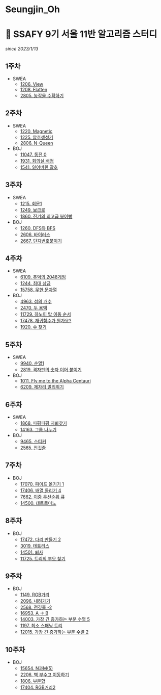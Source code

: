 # Seungjin_Oh
# 📓 SSAFY 9기 서울 11반 알고리즘 스터디
*since 2023/1/13*  

## 1주차
* SWEA
  * [1206. View](https://github.com/SSAFY-9th-Seoul-class-11/Seungjin_Oh/blob/main/SWEA/SWEA_1206_View.py)  
  * [1208. Flatten](https://github.com/SSAFY-9th-Seoul-class-11/Seungjin_Oh/blob/main/SWEA/SWEA_1208_Flatten/src/SWEA_1208_Flatten.java)  
  * [2805. 농작물 수확하기](https://github.com/SSAFY-9th-Seoul-class-11/Seungjin_Oh/blob/main/SWEA/SWEA_2805_Farm/src/Solution.java)  
## 2주차
* SWEA
  * [1220. Magnetic](https://github.com/SSAFY-9th-Seoul-class-11/Seungjin_Oh/blob/main/SWEA/SWEA_1220_Magnetic/src/Solution.java)  
  * [1225. 암호생성기](https://github.com/SSAFY-9th-Seoul-class-11/Seungjin_Oh/blob/main/SWEA/SWEA_1225_PasswordMaker/src/Solution.java)  
  * [2806. N-Queen](https://github.com/SSAFY-9th-Seoul-class-11/Seungjin_Oh/blob/main/SWEA/SWEA_2806_NQueens/src/Solution.java)  
* BOJ
  * [11047. 동전 0](https://github.com/SSAFY-9th-Seoul-class-11/Seungjin_Oh/blob/main/BOJ/BOJ_11047_Coin0/src/Main.java)  
  * [1931. 회의실 배정](https://github.com/SSAFY-9th-Seoul-class-11/Seungjin_Oh/blob/main/BOJ/BOJ_1931_MeetingRoom/src/Main.java) 
  * [1541. 잃어버린 괄호](https://github.com/SSAFY-9th-Seoul-class-11/Seungjin_Oh/blob/main/BOJ/BOJ_1541_LostedBracket/src/Main.java) 
## 3주차
* SWEA
  * [1215. 회문1](https://github.com/SSAFY-9th-Seoul-class-11/Seungjin_Oh/blob/main/SWEA/SWEA_1215_Palindrome1/src/Solution.java)  
  * [1249. 보급로](https://github.com/SSAFY-9th-Seoul-class-11/Seungjin_Oh/blob/main/SWEA/SWEA_1249_SupplyWay/src/Solution.java)  
  * [1860. 진기의 최고급 붕어빵](https://github.com/SSAFY-9th-Seoul-class-11/Seungjin_Oh/blob/main/SWEA/SWEA_1860_FishBread/src/Solution.java) 
* BOJ
  * [1260. DFS와 BFS](https://github.com/SSAFY-9th-Seoul-class-11/Seungjin_Oh/blob/main/BOJ/BOJ_1260_DFSandBFS/src/Main.java)
  * [2606. 바이러스](https://github.com/SSAFY-9th-Seoul-class-11/Seungjin_Oh/blob/main/BOJ/BOJ_2606_Virus/src/Main.java)
  * [2667. 단지번호붙이기](https://github.com/SSAFY-9th-Seoul-class-11/Seungjin_Oh/blob/main/BOJ/BOJ_2667_NumberingEstate/src/Main.java)
## 4주차
* SWEA
  * [6109. 추억의 2048게임](https://github.com/SSAFY-9th-Seoul-class-11/Seungjin_Oh/blob/main/SWEA/SWEA_6109_2048Game/src/Solution.java)  
  * [1244. 최대 상금](https://github.com/SSAFY-9th-Seoul-class-11/Seungjin_Oh/blob/main/SWEA/SWEA_1244_MaxReward/src/Solution.java)  
  * [15758. 무한 문자열](https://github.com/SSAFY-9th-Seoul-class-11/Seungjin_Oh/blob/main/SWEA/SWEA_15758_InfitityString/src/Solution.java)  
* BOJ
  * [4963. 섬의 개수](https://github.com/SSAFY-9th-Seoul-class-11/Seungjin_Oh/blob/main/BOJ/BOJ_4963_NumberOfIsland/src/Main.java)
  * [2470. 두 용액](https://github.com/SSAFY-9th-Seoul-class-11/Seungjin_Oh/blob/main/BOJ/BOJ_2470_TwoSolution/src/Main.java)
  * [11729. 하노이 탑 이동 순서](https://github.com/SSAFY-9th-Seoul-class-11/Seungjin_Oh/blob/main/BOJ/BOJ_11729_HanoiTower/src/Main.java)
  * [17478. 재귀함수가 뭔가요?](https://github.com/SSAFY-9th-Seoul-class-11/Seungjin_Oh/blob/main/BOJ/BOJ_17478_WhatIsRecursiveFunction/src/Main.java)
  * [1920. 수 찾기](https://github.com/SSAFY-9th-Seoul-class-11/Seungjin_Oh/blob/main/BOJ/BOJ_1920_FindNum/src/Main.java)
## 5주차
* SWEA
  * [9940. 순열1](https://github.com/SSAFY-9th-Seoul-class-11/Seungjin_Oh/blob/main/SWEA/SWEA_9940_순열1/src/Solution.java)  
  * [2819. 격자판의 숫자 이어 붙이기](https://github.com/SSAFY-9th-Seoul-class-11/Seungjin_Oh/blob/main/SWEA/SWEA_2819_격자판의숫자이어붙이기/src/Solution.java)  
* BOJ
  * [1011. Fly me to the Alpha Centauri](https://github.com/SSAFY-9th-Seoul-class-11/Seungjin_Oh/blob/main/BOJ/BOJ_1011_AlphaCentauri/src/Main.java)
  * [6209. 제자리 멀리뛰기](https://github.com/SSAFY-9th-Seoul-class-11/Seungjin_Oh/blob/main/BOJ/BOJ_6209_RiverHopscotch/src/Main.java)
## 6주차
* SWEA
  * [1868. 파핑파핑 지뢰찾기](https://github.com/SSAFY-9th-Seoul-class-11/Seungjin_Oh/blob/main/SWEA/SWEA_1868_%ED%8C%8C%ED%95%91%ED%8C%8C%ED%95%91%EC%A7%80%EB%A2%B0%EC%B0%BE%EA%B8%B0/src/Solution.java)  
  * [14163. 그룹 나누기](https://github.com/SSAFY-9th-Seoul-class-11/Seungjin_Oh/blob/main/SWEA/SWEA_14163_%EA%B7%B8%EB%A3%B9%EB%82%98%EB%88%84%EA%B8%B0/src/Solution.java)  
* BOJ
  * [9465. 스티커](https://github.com/SSAFY-9th-Seoul-class-11/Seungjin_Oh/blob/main/BOJ/BOJ_9465_스티커/src/Main.java)
  * [2565. 전깃줄](https://github.com/SSAFY-9th-Seoul-class-11/Seungjin_Oh/blob/main/BOJ/BOJ_2565_%EC%A0%84%EA%B9%83%EC%A4%84/src/Main.java)
## 7주차
* BOJ
  * [17070. 파이프 옮기기 1](https://github.com/SSAFY-9th-Seoul-class-11/Seungjin_Oh/blob/main/BOJ/BOJ_17070_MovingPipe1/src/Main_MovingPipe1_오승진.java)
  * [17406. 배열 돌리기 4](https://github.com/SSAFY-9th-Seoul-class-11/Seungjin_Oh/blob/main/BOJ/BOJ_17406_SpinningArray4/src/Main.java)
  * [7662. 이중 우선순위 큐](https://github.com/SSAFY-9th-Seoul-class-11/Seungjin_Oh/blob/main/BOJ/BOJ_7662_DualPriorityQueue/src/Main.java)
  * [14500. 테트로미노](https://github.com/SSAFY-9th-Seoul-class-11/Seungjin_Oh/blob/main/BOJ/BOJ_14500_Tetromino/src/Main.java)
## 8주차
* BOJ
  * [17472. 다리 만들기 2](https://github.com/SSAFY-9th-Seoul-class-11/Seungjin_Oh/blob/main/BOJ/BOJ_17472_MakingBridge2/src/Main.java)
  * [3019. 테트리스](https://github.com/SSAFY-9th-Seoul-class-11/Seungjin_Oh/blob/main/BOJ/BOJ_3019_Tetris/src/Main.java)
  * [14501. 퇴사](https://github.com/SSAFY-9th-Seoul-class-11/Seungjin_Oh/blob/main/BOJ/BOJ_14501_Leave/src/Main.java)
  * [11725. 트리의 부모 찾기](https://github.com/SSAFY-9th-Seoul-class-11/Seungjin_Oh/blob/main/BOJ/BOJ_11725_FindingParentsOfTree/src/Main.java)
## 9주차
* BOJ
  * [1149. RGB거리](https://github.com/SSAFY-9th-Seoul-class-11/Seungjin_Oh/blob/main/BOJ/BOJ_1149_RGBStreet/src/Main.java)
  * [2096. 내려가기](https://github.com/SSAFY-9th-Seoul-class-11/Seungjin_Oh/blob/main/BOJ/BOJ_2096_GoingDown/src/Main.java)
  * [2568. 전깃줄 -2](https://github.com/SSAFY-9th-Seoul-class-11/Seungjin_Oh/blob/main/BOJ/BOJ_2568_ElectricWire2/src/Main.java)
  * [16953. A → B](https://github.com/SSAFY-9th-Seoul-class-11/Seungjin_Oh/blob/main/BOJ/BOJ_16953_AtoB/src/Main.java)
  * [14003. 가장 긴 증가하는 부분 수열 5](https://github.com/SSAFY-9th-Seoul-class-11/Seungjin_Oh/blob/main/BOJ/BOJ_14003_LIS5/src/Main.java)
  * [1197. 최소 스패닝 트리](https://github.com/SSAFY-9th-Seoul-class-11/Seungjin_Oh/blob/main/BOJ/BOJ_1197_MST/src/Main.java)
  * [12015. 가장 긴 증가하는 부분 수열 2](https://github.com/SSAFY-9th-Seoul-class-11/Seungjin_Oh/blob/main/BOJ/BOJ_12015_LIS2/src/Main.java)
## 10주차
* BOJ
  * [15654. N과M(5)](https://github.com/SSAFY-9th-Seoul-class-11/Seungjin_Oh/blob/main/BOJ/BOJ_15654_NandM5/src/Main.java)
  * [2206. 벽 부수고 이동하기](https://github.com/SSAFY-9th-Seoul-class-11/Seungjin_Oh/blob/main/BOJ/BOJ_2206_BreakAWallandMove/src/Main.java)
  * [1806. 부분합](https://github.com/SSAFY-9th-Seoul-class-11/Seungjin_Oh/blob/main/BOJ/BOJ_1806_Subtotal/src/Main.java)
  * [17404. RGB거리2](https://github.com/SSAFY-9th-Seoul-class-11/Seungjin_Oh/blob/main/BOJ/BOJ_17404_RGBStreet2/src/Main.java)


